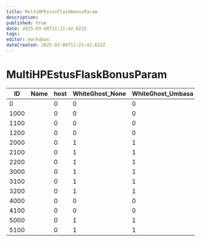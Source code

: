 ```yaml
---
title: MultiHPEstusFlaskBonusParam
description: 
published: true
date: 2025-03-08T11:21:42.622Z
tags: 
editor: markdown
dateCreated: 2025-03-08T11:21:42.622Z
---
```


# MultiHPEstusFlaskBonusParam
|ID  |Name|host|WhiteGhost_None|WhiteGhost_Umbasa|WhiteGhost_Berserker|BlackGhost_None_Sign|BlackGhost_Umbasa_Sign|BlackGhost_Berserker_Sign|BlackGhost_None_Invade|BlackGhost_Umbasa_Invade|BlackGhost_Berserker_Invade|RedHunter1|RedHunter2|GuardianOfForest|GuardianOfAnor|pad1                                  |
|----|-|-|-|-|-|-|-|-|-|-|-|-|-|-|-|--------------------------------------|
|0   | |0|0|0|0|0|0|0|2|2|2|0|0|2|2|[0&#124;0&#124;0&#124;0&#124;0&#124;0]|
1000| |0|0|0|0|0|0|0|1|1|1|0|0|1|1|[0&#124;0&#124;0&#124;0&#124;0&#124;0]|
1100| |0|0|0|0|0|0|0|1|1|1|0|0|1|1|[0&#124;0&#124;0&#124;0&#124;0&#124;0]|
1200| |0|0|0|0|0|0|0|1|1|1|0|0|1|1|[0&#124;0&#124;0&#124;0&#124;0&#124;0]|
2000| |0|1|1|1|1|1|1|1|1|1|2|2|1|1|[0&#124;0&#124;0&#124;0&#124;0&#124;0]|
2100| |0|1|1|1|1|1|1|1|1|1|2|2|1|1|[0&#124;0&#124;0&#124;0&#124;0&#124;0]|
2200| |0|1|1|1|1|1|1|1|1|1|2|2|1|1|[0&#124;0&#124;0&#124;0&#124;0&#124;0]|
3000| |0|1|1|1|1|1|1|1|1|1|2|2|1|1|[0&#124;0&#124;0&#124;0&#124;0&#124;0]|
3100| |0|1|1|1|1|1|1|1|1|1|2|2|1|1|[0&#124;0&#124;0&#124;0&#124;0&#124;0]|
3200| |0|1|1|1|1|1|1|1|1|1|2|2|1|1|[0&#124;0&#124;0&#124;0&#124;0&#124;0]|
4000| |0|0|0|0|0|0|0|1|1|1|0|0|1|1|[0&#124;0&#124;0&#124;0&#124;0&#124;0]|
4100| |0|0|0|0|0|0|0|1|1|1|0|0|1|1|[0&#124;0&#124;0&#124;0&#124;0&#124;0]|
5000| |0|1|1|1|1|1|1|1|1|1|1|1|0|0|[0&#124;0&#124;0&#124;0&#124;0&#124;0]|
5100| |0|1|1|1|1|1|1|1|1|1|1|1|0|0|[0&#124;0&#124;0&#124;0&#124;0&#124;0]|
